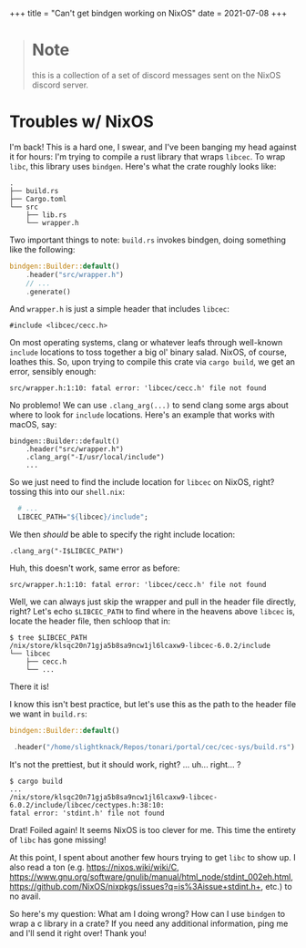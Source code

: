+++
title = "Can't get bindgen working on NixOS"
date = 2021-07-08
+++

> # Note
> this is a collection of a set of discord messages sent on the NixOS discord server.

# Troubles w/ NixOS

I'm back! This is a hard one, I swear, and I've been banging my head against it for hours: I'm trying to compile a rust library that wraps `libcec`. To wrap `libc`, this library uses `bindgen`. Here's what the crate roughly looks like:
```
.
├── build.rs
├── Cargo.toml
└── src
    ├── lib.rs
    └── wrapper.h
```
Two important things to note: `build.rs` invokes bindgen, doing something like the following:
```rust
bindgen::Builder::default()
    .header("src/wrapper.h")
    // ...
    .generate()
```
And `wrapper.h` is just a simple header that includes `libcec`:
```
#include <libcec/cecc.h>
```
On most operating systems, clang or whatever leafs through well-known `include` locations to toss together a big ol' binary salad. NixOS, of course, loathes this. So, upon trying to compile this crate via `cargo build`, we get an error, sensibly enough:
```
src/wrapper.h:1:10: fatal error: 'libcec/cecc.h' file not found
```
No problemo! We can use `.clang_arg(...)` to send clang some args about where to look for `include` locations. Here's an example that works with macOS, say:
```
bindgen::Builder::default()
    .header("src/wrapper.h")
    .clang_arg("-I/usr/local/include")
    ...
```
So we just need to find the include location for `libcec` on NixOS, right? tossing this into our `shell.nix`:
```nix
  # ...
  LIBCEC_PATH="${libcec}/include";
```
We then *should* be able to specify the right include location:
```
.clang_arg("-I$LIBCEC_PATH")
```
Huh, this doesn't work, same error as before:
```
src/wrapper.h:1:10: fatal error: 'libcec/cecc.h' file not found
```
Well, we can always just skip the wrapper and pull in the header file directly, right? Let's echo `$LIBCEC_PATH` to find where in the heavens above `libcec` is, locate the header file, then schloop that in:
```
$ tree $LIBCEC_PATH
/nix/store/klsqc20n71gja5b8sa9ncw1jl6lcaxw9-libcec-6.0.2/include
└── libcec
    ├── cecc.h
    └── ...
```
There it is!

I know this isn't best practice, but let's use this as the path to the header file we want in `build.rs`:
```rust
bindgen::Builder::default()

 .header("/home/slightknack/Repos/tonari/portal/cec/cec-sys/build.rs")
```
It's not the prettiest, but it should work, right? ... uh... right... ?
```
$ cargo build
...
/nix/store/klsqc20n71gja5b8sa9ncw1jl6lcaxw9-libcec-6.0.2/include/libcec/cectypes.h:38:10:
fatal error: 'stdint.h' file not found
```
Drat! Foiled again! It seems NixOS is too clever for me. This time the entirety of `libc` has gone missing!

At this point, I spent about another few hours trying to get `libc` to show up. I also read a ton (e.g. https://nixos.wiki/wiki/C, https://www.gnu.org/software/gnulib/manual/html_node/stdint_002eh.html, https://github.com/NixOS/nixpkgs/issues?q=is%3Aissue+stdint.h+, etc.) to no avail.

So here's my question: What am I doing wrong? How can I use `bindgen` to wrap a c library in a crate? If you need any additional information, ping me and I'll send it right over! Thank you!
